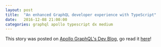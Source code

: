 ```yaml
---
layout: post
title:  "An enhanced GraphQL developer experience with TypeScript"
date:   2016-12-08 21:00:00
categories: graphql apollo typescript dx medium
---
```


This story was posted on [Apollo GraphQL's Dev Blog](https://dev-blog.apollodata.com/), go read it [here](https://dev-blog.apollodata.com/graphql-dx-d35bcf51c943#.elajlo7mc)!
